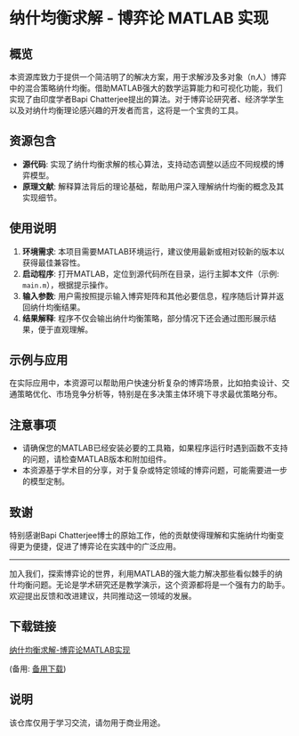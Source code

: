 # 纳什均衡求解 - 博弈论 MATLAB 实现

## 概览

本资源库致力于提供一个简洁明了的解决方案，用于求解涉及多对象（n人）博弈中的混合策略纳什均衡。借助MATLAB强大的数学运算能力和可视化功能，我们实现了由印度学者Bapi Chatterjee提出的算法。对于博弈论研究者、经济学学生以及对纳什均衡理论感兴趣的开发者而言，这将是一个宝贵的工具。

## 资源包含

- **源代码**: 实现了纳什均衡求解的核心算法，支持动态调整以适应不同规模的博弈模型。
- **原理文献**: 解释算法背后的理论基础，帮助用户深入理解纳什均衡的概念及其实现细节。
  
## 使用说明

1. **环境需求**: 本项目需要MATLAB环境运行，建议使用最新或相对较新的版本以获得最佳兼容性。
2. **启动程序**: 打开MATLAB，定位到源代码所在目录，运行主脚本文件（示例: `main.m`），根据提示操作。
3. **输入参数**: 用户需按照提示输入博弈矩阵和其他必要信息，程序随后计算并返回纳什均衡结果。
4. **结果解释**: 程序不仅会输出纳什均衡策略，部分情况下还会通过图形展示结果，便于直观理解。

## 示例与应用

在实际应用中，本资源可以帮助用户快速分析复杂的博弈场景，比如拍卖设计、交通策略优化、市场竞争分析等，特别是在多决策主体环境下寻求最优策略分布。

## 注意事项

- 请确保您的MATLAB已经安装必要的工具箱，如果程序运行时遇到函数不支持的问题，请检查MATLAB版本和附加组件。
- 本资源基于学术目的分享，对于复杂或特定领域的博弈问题，可能需要进一步的模型定制。

## 致谢

特别感谢Bapi Chatterjee博士的原始工作，他的贡献使得理解和实施纳什均衡变得更为便捷，促进了博弈论在实践中的广泛应用。

---

加入我们，探索博弈论的世界，利用MATLAB的强大能力解决那些看似棘手的纳什均衡问题。无论是学术研究还是教学演示，这个资源都将是一个强有力的助手。欢迎提出反馈和改进建议，共同推动这一领域的发展。

## 下载链接
[纳什均衡求解-博弈论MATLAB实现](https://pan.quark.cn/s/80df306633ec) 

(备用: [备用下载](https://pan.baidu.com/s/1Tbop54vPk6HYJHb6YB96sw?pwd=1234))

## 说明

该仓库仅用于学习交流，请勿用于商业用途。

